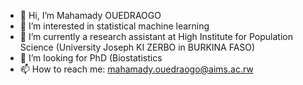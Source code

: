 - 👋 Hi, I’m Mahamady OUEDRAOGO
- 👀 I’m interested in statistical machine learning 
- 🌱 I’m currently a research assistant at High Institute for Population Science (University Joseph KI ZERBO in BURKINA FASO)
- 💞️ I’m looking for PhD (Biostatistics
- 📫 How to reach me: mahamady.ouedraogo@aims.ac.rw


